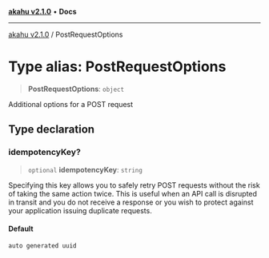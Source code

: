 [**akahu v2.1.0**](../README.md) • **Docs**

***

[akahu v2.1.0](../README.md) / PostRequestOptions

# Type alias: PostRequestOptions

> **PostRequestOptions**: `object`

Additional options for a POST request

## Type declaration

### idempotencyKey?

> `optional` **idempotencyKey**: `string`

Specifying this key allows you to safely retry POST requests without the
risk of taking the same action twice. This is useful when an API call is
disrupted in transit and you do not receive a response or you wish to
protect against your application issuing duplicate requests.

#### Default

```ts
auto generated uuid
```
